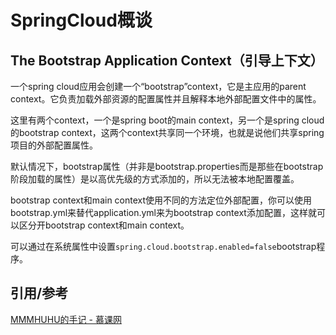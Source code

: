 # SpringCloud概谈



## The Bootstrap Application Context（引导上下文）

一个spring cloud应用会创建一个“bootstrap”context，它是主应用的parent context。它负责加载外部资源的配置属性并且解释本地外部配置文件中的属性。

这里有两个context，一个是spring boot的main context，另一个是spring cloud的bootstrap context，这两个context共享同一个环境，也就是说他们共享spring项目的外部配置属性。

默认情况下，bootstrap属性（并非是bootstrap.properties而是那些在bootstrap阶段加载的属性）是以高优先级的方式添加的，所以无法被本地配置覆盖。

bootstrap context和main context使用不同的方法定位外部配置，你可以使用bootstrap.yml来替代application.yml来为bootstrap context添加配置，这样就可以区分开bootstrap context和main context。

可以通过在系统属性中设置`spring.cloud.bootstrap.enabled=false`bootstrap程序。



## 引用/参考

[MMMHUHU的手记 - 慕课网](https://www.imooc.com/article/76450)
